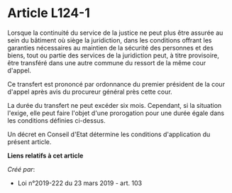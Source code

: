 # Article L124-1

Lorsque la continuité du service de la justice ne peut plus être assurée au sein du bâtiment où siège la juridiction, dans
les conditions offrant les garanties nécessaires au maintien de la sécurité des personnes et des biens, tout ou partie des
services de la juridiction peut, à titre provisoire, être transféré dans une autre commune du ressort de la même cour
d'appel.

Ce transfert est prononcé par ordonnance du premier président de la cour d'appel après avis du procureur général près cette
cour.

La durée du transfert ne peut excéder six mois. Cependant, si la situation l'exige, elle peut faire l'objet d'une prorogation
pour une durée égale dans les conditions définies ci-dessus.

Un décret en Conseil d'Etat détermine les conditions d'application du présent article.

**Liens relatifs à cet article**

_Créé par_:

  - Loi n°2019-222 du 23 mars 2019 - art. 103
